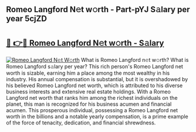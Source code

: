 ## Romeo Langford N𝚎t w𝚘rth - Part-pYJ S𝚊lary per year 5cjZD

# <h2><a href="http://gc3ab1.nevu.top/?p=Romeo+Langford">🔗 👉🔴 Romeo Langford N𝚎t w𝚘rth - S𝚊lary</a></h2>

[![Romeo Langford N𝚎t W𝚘rth](https://i.imgur.com/Oavwk0R.jpeg)](http://gc3ab1.nevu.top/?p=Romeo+Langford)
What is Romeo Langford n𝚎t w𝚘rth? What is Romeo Langford s𝚊lary per year?
This rich person's Romeo Langford net worth is sizable, earning him a place among the most wealthy in his industry. His annual compensation is substantial, but it is overshadowed by his believed Romeo Langford net worth, which is attributed to his diverse business interests and extensive real estate holdings. With a Romeo Langford net worth that ranks him among the richest individuals on the planet, this man is recognized for his business acumen and financial acumen. This prosperous individual, possessing a Romeo Langford net worth in the billions and a notable yearly compensation, is a prime example of the force of tenacity, dedication, and financial shrewdness.
